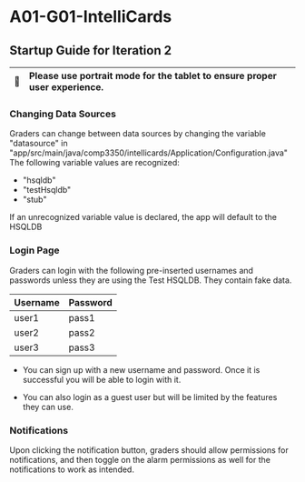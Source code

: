 # A01-G01-IntelliCards

## Startup Guide for Iteration 2

| :memo:        | Please use portrait mode for the tablet to ensure proper user experience.       |
|---------------|:------------------------|

### Changing Data Sources

Graders can change between data sources by changing the variable "datasource" in "app/src/main/java/comp3350/intellicards/Application/Configuration.java"
The following variable values are recognized:
- "hsqldb"
- "testHsqldb"
- "stub"

If an unrecognized variable value is declared, the app will default to the HSQLDB

### Login Page

Graders can login with the following pre-inserted usernames and passwords unless they are using the Test HSQLDB. They contain fake data.

| Username | Password |
|----------|----------|
| user1    | pass1    |
| user2    | pass2    |
| user3    | pass3    |

- You can sign up with a new username and password. Once it is successful you will be able to login with it.

- You can also login as a guest user but will be limited by the features they can use.

### Notifications

Upon clicking the notification button, graders should allow permissions for notifications, and then toggle on the alarm permissions as well for the notifications to work as intended. 
